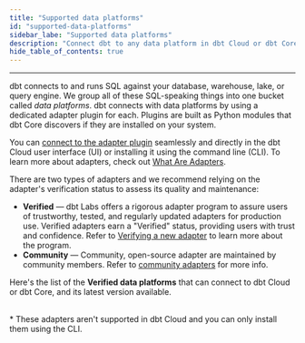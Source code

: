 ```yaml
---
title: "Supported data platforms"
id: "supported-data-platforms"
sidebar_labe: "Supported data platforms"
description: "Connect dbt to any data platform in dbt Cloud or dbt Core, using a dedicated adapter plugin"
hide_table_of_contents: true
---
```

---

dbt connects to and runs SQL against your database, warehouse, lake, or query engine. We group all of these SQL-speaking things into one bucket called _data platforms_. dbt connects with data platforms by using a dedicated adapter plugin for each. Plugins are built as Python modules that dbt Core discovers if they are installed on your system. 

You can [connect to the adapter plugin](/docs/connect-adapters) seamlessly and directly in the dbt Cloud user interface (UI) or installing it using the command line (CLI). To learn more about adapters, check out [What Are Adapters](/guides/dbt-ecosystem/adapter-development/1-what-are-adapters).

There are two types of adapters and we recommend relying on the adapter's verification status to assess its quality and maintenance: 
- **Verified** &mdash; dbt Labs offers a rigorous adapter program to assure users of trustworthy, tested, and regularly updated adapters for production use. Verified adapters earn a "Verified" status, providing users with trust and confidence. Refer to [Verifying a new adapter](/guides/dbt-ecosystem/adapter-development/7-verifying-a-new-adapter) to learn more about the program. 
- **Community** &mdash; Community, open-source adapter are maintained by community members. Refer to [community adapters](/docs/community-adapters) for more info.

Here's the list of the **Verified data platforms** that can connect to dbt Cloud or dbt Core, and its latest version available. 

<div className="grid--4-col">

<Card
    title="AlloyDB"
    body="<a href='/docs/cloud/connect-data-platform/connect-redshift-postgresql-alloydb'><img src='/img/icons/dbt-bit.svg' width='7%'/>Set up in dbt Cloud </a> <br /><a href='/docs/core/connect-data-platform/alloydb-setup'><img src='/img/icons/command-line.svg' width='6%'/>Install using the CLI</a> <br /><br />  Latest version: 1.4"
    icon="alloydb"/>

<Card
    title="Redshift"
    body="<a href='/docs/cloud/connect-data-platform/connect-redshift-postgresql-alloydb'><img src='/img/icons/dbt-bit.svg' width='7%'/>Set up in dbt Cloud </a> <br /><a href='/docs/core/connect-data-platform/redshift-setup'><img src='/img/icons/command-line.svg' width='6%'/>Install using the CLI </a> <br /><br /> Latest version: 1.4"
    icon="redshift"/>


<Card
    title="Postgres"
    body="<a href='/docs/cloud/connect-data-platform/connect-redshift-postgresql-alloydb'>Set up in dbt Cloud </a> <br /><a href='/docs/core/connect-data-platform/postgres-setup'>Install in dbt Core </a> <br /><br /> Latest version: 1.4"
    icon="redshift"/>


<Card
    title="BigQuery"
    body="<a href='/docs/cloud/connect-data-platform/connect-bigquery'>Set up in dbt Cloud </a> <br /><a href='/docs/core/connect-data-platform/bigquery-setup'>Install in dbt Core </a> <br /><br /> Latest version: 1.4"
    icon="bigquery"/>

<Card
    title="Databricks"
    body="<a href='/docs/cloud/connect-data-platform/connect-databricks'>Set up in dbt Cloud </a> <br /><a href='/docs/core/connect-data-platform/databricks-setup'>Install in dbt Core </a> <br /><br /> Latest version: 1.4"
    icon="databricks"/>

<Card
    title="Snowflake"
    body="<a href='/docs/cloud/connect-data-platform/connect-snowflake'>Set up in dbt Cloud </a> <br /><a href='/docs/core/connect-data-platform/snowflake-setup'>Install in dbt Core </a> <br /><br /> Latest version: 1.4"
    icon="snowflake"/>

<Card
    title="Starburst"
    body="<a href='/docs/cloud/connect-data-platform/connect-starburst-trino>Set up in dbt Cloud </a> <br /><a href='/docs/core/connect-data-platform/trino-setup'>Install in dbt Core </a> <br /> <br /> Latest version: 1.4"
    icon="starburst-partner-logo"/>

<Card
    title="Spark"
    body="<a href='/docs/cloud/connect-data-platform/connect-apache-spark'>Set up in dbt Cloud </a> <br /><a href='/docs/core/connect-data-platform/spark-setup'>Install in dbt Core </a> <br /><br /> Latest version: 1.4"
    icon="rocket"/>

<Card
    title="Dremio*"
    body="<a href='/docs/core/connect-data-platform/dremio-setup'>Install in dbt Core </a> <br /><br /> Latest version: 1.4<br /> 🚧 Verification in progress"
    icon="rocket"/>

<Card
    title="Azure Synapse*"
    body="<a href='/docs/core/connect-data-platform/azuresynapse-setup'>Install in dbt Core </a> <br /><br /> Latest version: 1.3<br /> 🚧 Verification in progress"
    icon="rocket"/>

</div>

<br />
* These adapters aren't supported in dbt Cloud and you can only install them using the CLI.<br />

